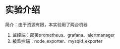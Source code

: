 # 实验介绍

简介：由于资源有限，本实验用了两台机器

1. 监控端：部署prometheus、grafana、alertmanager
2. 被监控端：node_exporter、mysqld_exporter


